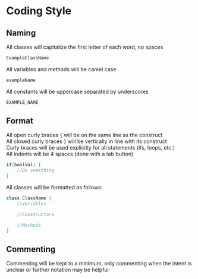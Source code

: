 # Coding Style

## Naming
All classes will capitalize the first letter of each word, no spaces
```java
ExampleClassName
```

All variables and methods will be camel case
```java
exampleName
```

All constants will be uppercase separated by underscores
```java
EXAMPLE_NAME
```

## Format
All open curly braces `{` will be on the same line as the construct<br>
All closed curly braces `}` will be vertically in line with its construct<br>
Curly braces will be used explicitly for all statements (ifs, loops, etc.)<br>
All indents will be 4 spaces (done with a tab button)
```java
if(boolVal) {
    //Do something
}
```

All classes will be formatted as follows:
```java
class ClassName {
    //Variables

    //Constructors

    //Methods
}
```

## Commenting
Commenting will be kept to a minimum, only commenting when the intent is unclear or further notation may be helpful